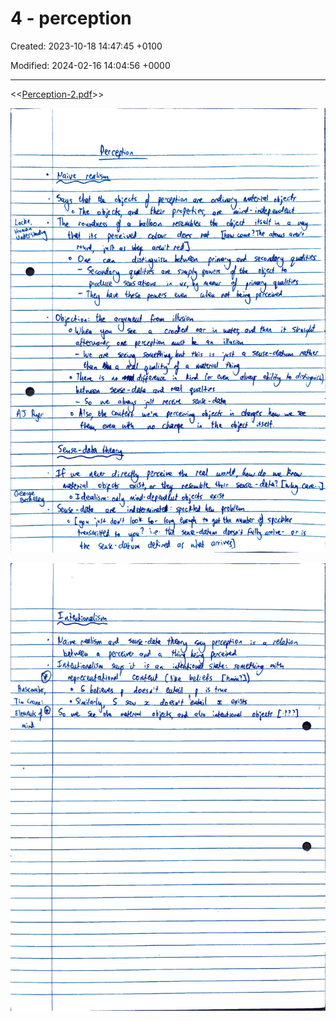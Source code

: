 # 4 - perception

Created: 2023-10-18 14:47:45 +0100

Modified: 2024-02-16 14:04:56 +0000

---

<<[Perception-2.pdf](../../media/Perception-2.pdf)>>



![](../../media/Year-1-General-4---perception-image1.jpeg)



![](../../media/Year-1-General-4---perception-image2.jpeg)




